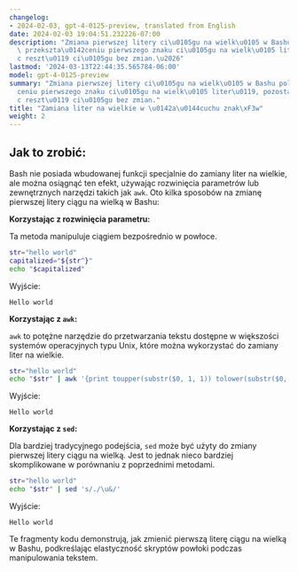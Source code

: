 ```yaml
---
changelog:
- 2024-02-03, gpt-4-0125-preview, translated from English
date: 2024-02-03 19:04:51.232226-07:00
description: "Zmiana pierwszej litery ci\u0105gu na wielk\u0105 w Bashu polega na\
  \ przekszta\u0142ceniu pierwszego znaku ci\u0105gu na wielk\u0105 liter\u0119, pozostawiaj\u0105\
  c reszt\u0119 ci\u0105gu bez zmian.\u2026"
lastmod: '2024-03-13T22:44:35.565784-06:00'
model: gpt-4-0125-preview
summary: "Zmiana pierwszej litery ci\u0105gu na wielk\u0105 w Bashu polega na przekszta\u0142\
  ceniu pierwszego znaku ci\u0105gu na wielk\u0105 liter\u0119, pozostawiaj\u0105\
  c reszt\u0119 ci\u0105gu bez zmian."
title: "Zamiana liter na wielkie w \u0142a\u0144cuchu znak\xF3w"
weight: 2
---
```


## Jak to zrobić:
Bash nie posiada wbudowanej funkcji specjalnie do zamiany liter na wielkie, ale można osiągnąć ten efekt, używając rozwinięcia parametrów lub zewnętrznych narzędzi takich jak `awk`. Oto kilka sposobów na zmianę pierwszej litery ciągu na wielką w Bashu:

**Korzystając z rozwinięcia parametru:**

Ta metoda manipuluje ciągiem bezpośrednio w powłoce.

```bash
str="hello world"
capitalized="${str^}"
echo "$capitalized"
```
Wyjście:
```
Hello world
```

**Korzystając z `awk`:**

`awk` to potężne narzędzie do przetwarzania tekstu dostępne w większości systemów operacyjnych typu Unix, które można wykorzystać do zamiany liter na wielkie.

```bash
str="hello world"
echo "$str" | awk '{print toupper(substr($0, 1, 1)) tolower(substr($0, 2))}'
```
Wyjście:
```
Hello world
```

**Korzystając z `sed`:**

Dla bardziej tradycyjnego podejścia, `sed` może być użyty do zmiany pierwszej litery ciągu na wielką. Jest to jednak nieco bardziej skomplikowane w porównaniu z poprzednimi metodami.

```bash
str="hello world"
echo "$str" | sed 's/./\u&/'
```
Wyjście:
```
Hello world
```

Te fragmenty kodu demonstrują, jak zmienić pierwszą literę ciągu na wielką w Bashu, podkreślając elastyczność skryptów powłoki podczas manipulowania tekstem.
